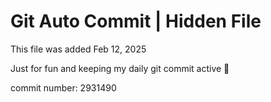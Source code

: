 # Git Auto Commit | Hidden File

This file was added Feb 12, 2025

Just for fun and keeping my daily git commit active 🤪

commit number: 2931490
